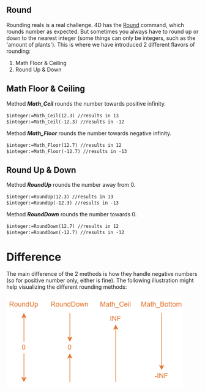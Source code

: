 ## Round
Rounding reals is a real challenge. 4D has the [Round](https://developer.4d.com/docs/commands/round) command, which rounds number as expected. But sometimes you always have to round up or down to the nearest integer (some things can only be integers, such as the 'amount of plants'). This is where we have introduced 2 different flavors of rounding:
1. Math Floor & Ceiling
2. Round Up & Down

## Math Floor & Ceiling
Method ***Math_Ceil*** rounds the number towards positive infinity.
```4D
$integer:=Math_Ceil(12.3) //results in 13
$integer:=Math_Ceil(-12.3) //results in -12
```

Method ***Math_Floor*** rounds the number towards negative infinity.
```4D
$integer:=Math_Floor(12.7) //results in 12
$integer:=Math_Floor(-12.7) //results in -13
```
## Round Up & Down
Method ***RoundUp*** rounds the number away from 0.
```4D
$integer:=RoundUp(12.3) //results in 13
$integer:=RoundUp(-12.3) //results in -13
```
Method ***RoundDown*** rounds the number towards 0.
```4D
$integer:=RoundDown(12.7) //results in 12
$integer:=RoundDown(-12.7) //results in -12
```
# Difference
The main difference of the 2 methods is how they handle negative numbers (so for positive number only, either is fine). The following illustration might help visualizing the different rounding methods:

![](img/rounding.png)